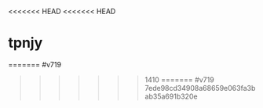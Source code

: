 <<<<<<< HEAD
<<<<<<< HEAD
# tpnjy
=======
#v719
>>>>>>> 1410
=======
#v719
>>>>>>> 7ede98cd34908a68659e063fa3bab35a691b320e
